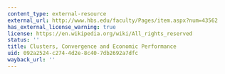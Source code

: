 ```yaml
---
content_type: external-resource
external_url: http://www.hbs.edu/faculty/Pages/item.aspx?num=43562
has_external_license_warning: true
license: https://en.wikipedia.org/wiki/All_rights_reserved
status: ''
title: Clusters, Convergence and Economic Performance
uid: 092a2524-c274-4d2e-8c40-7db2692a7dfc
wayback_url: ''
---
```

